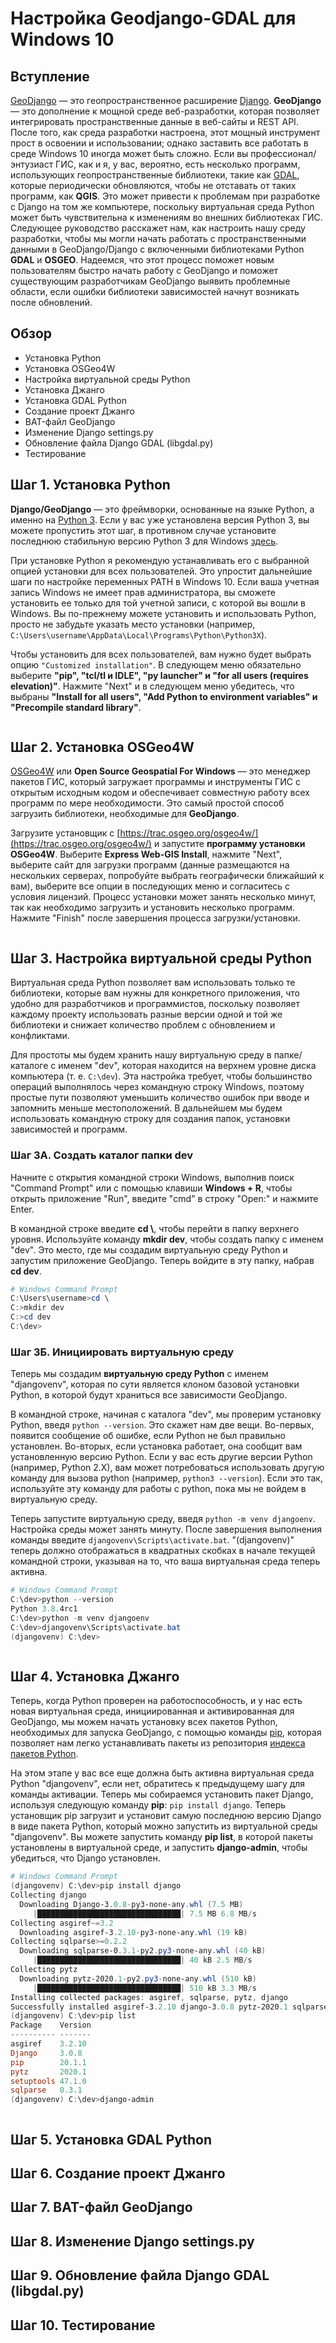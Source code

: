 # Настройка Geodjango-GDAL для Windows 10

## Вступление

[GeoDjango](https://docs.djangoproject.com/en/3.0/ref/contrib/gis/) — это геопространственное расширение [Django](https://www.djangoproject.com/). **GeoDjango** — это дополнение к мощной среде веб-разработки, которая позволяет интегрировать пространственные данные в веб-сайты и REST API. После того, как среда разработки настроена, этот мощный инструмент прост в освоении и использовании; однако заставить все работать в среде Windows 10 иногда может быть сложно. Если вы профессионал/энтузиаст ГИС, как и я, у вас, вероятно, есть несколько программ, использующих геопространственные библиотеки, такие как [GDAL](https://www.lfd.uci.edu/\~gohlke/pythonlibs/#gdal), которые периодически обновляются, чтобы не отставать от таких программ, как **QGIS**. Это может привести к проблемам при разработке с Django на том же компьютере, поскольку виртуальная среда Python может быть чувствительна к изменениям во внешних библиотеках ГИС. Следующее руководство расскажет нам, как настроить нашу среду разработки, чтобы мы могли начать работать с пространственными данными в GeoDjango/Django с включенными библиотеками Python **GDAL** и **OSGEO**. Надеемся, что этот процесс поможет новым пользователям быстро начать работу с GeoDjango и поможет существующим разработчикам GeoDjango выявить проблемные области, если ошибки библиотеки зависимостей начнут возникать после обновлений.

## Обзор

* Установка Python
* Установка OSGeo4W
* Настройка виртуальной среды Python
* Установка Джанго
* Установка GDAL Python
* Создание проект Джанго
* BAT-файл GeoDjango
* Изменение Django settings.py
* Обновление файла Django GDAL (libgdal.py)
* Тестирование

## Шаг 1. Установка Python

**Django/GeoDjango** — это фреймворки, основанные на языке Python, а именно на [Python 3](https://www.python.org/download/releases/3.0/). Если у вас уже установлена версия Python 3, вы можете пропустить этот шаг, в противном случае установите последнюю стабильную версию Python 3 для Windows [здесь](https://www.python.org/downloads/windows/).

При установке Python я рекомендую устанавливать его с выбранной опцией установки для всех пользователей. Это упростит дальнейшие шаги по настройке переменных PATH в Windows 10. Если ваша учетная запись Windows не имеет прав администратора, вы сможете установить ее только для той учетной записи, с которой вы вошли в Windows. Вы по-прежнему можете установить и использовать Python, просто не забудьте указать место установки (например, `C:\Users\username\AppData\Local\Programs\Python\Python3X`).

Чтобы установить для всех пользователей, вам нужно будет выбрать опцию `"Customized installation"`. В следующем меню обязательно выберите **"pip", "tcl/tl и IDLE", "py launcher" и "for all users (requires elevation)"**. Нажмите "Next" и в следующем меню убедитесь, что выбраны **"Install for all users", "Add Python to environment variables" и "Precompile standard library"**.

<figure><img src="../../.gitbook/assets/install_python_1SQfSvo.gif" alt=""><figcaption></figcaption></figure>

## Шаг 2. Установка OSGeo4W

[OSGeo4W](https://www.osgeo.org/) или **Open Source Geospatial For Windows** — это менеджер пакетов ГИС, который загружает программы и инструменты ГИС с открытым исходным кодом и обеспечивает совместную работу всех программ по мере необходимости. Это самый простой способ загрузить библиотеки, необходимые для **GeoDjango**.

Загрузите установщик с [https://trac.osgeo.org/osgeo4w/](https://trac.osgeo.org/osgeo4w/) и запустите **программу установки OSGeo4W**. Выберите **Express Web-GIS Install**, нажмите "Next", выберите сайт для загрузки программ (данные размещаются на нескольких серверах, попробуйте выбрать географически ближайший к вам), выберите все опции в последующих меню и согласитесь с условия лицензий. Процесс установки может занять несколько минут, так как необходимо загрузить и установить несколько программ. Нажмите "Finish" после завершения процесса загрузки/установки.

<figure><img src="../../.gitbook/assets/install_osgeo4w.gif" alt=""><figcaption></figcaption></figure>

## Шаг 3. Настройка виртуальной среды Python

Виртуальная среда Python позволяет вам использовать только те библиотеки, которые вам нужны для конкретного приложения, что удобно для разработчиков и программистов, поскольку позволяет каждому проекту использовать разные версии одной и той же библиотеки и снижает количество проблем с обновлением и конфликтами.

Для простоты мы будем хранить нашу виртуальную среду в папке/каталоге с именем "dev", которая находится на верхнем уровне диска компьютера (т. е. `C:\dev`). Эта настройка требует, чтобы большинство операций выполнялось через командную строку Windows, поэтому простые пути позволяют уменьшить количество ошибок при вводе и запомнить меньше местоположений. В дальнейшем мы будем использовать командную строку для создания папок, установки зависимостей и программ.

### Шаг 3А. Создать каталог папки dev

Начните с открытия командной строки Windows, выполнив поиск "Command Prompt" или с помощью клавиши **Windows + R**, чтобы открыть приложение "Run", введите "cmd" в строку "Open:" и нажмите Enter.

В командной строке введите **cd \\**, чтобы перейти в папку верхнего уровня. Используйте команду **mkdir dev**, чтобы создать папку с именем "dev". Это место, где мы создадим виртуальную среду Python и запустим приложение GeoDjango. Теперь войдите в эту папку, набрав **cd dev**.

```powershell
# Windows Command Prompt
C:\Users\username>cd \
C:>mkdir dev
C:>cd dev
C:\dev>
```

### Шаг 3Б. Инициировать виртуальную среду

Теперь мы создадим **виртуальную среду Python** с именем "djangovenv", которая по сути является клоном базовой установки Python, в которой будут храниться все зависимости GeoDjango.

В командной строке, начиная с каталога "dev", мы проверим установку Python, введя `python --version`. Это скажет нам две вещи. Во-первых, появится сообщение об ошибке, если Python не был правильно установлен. Во-вторых, если установка работает, она сообщит вам установленную версию Python. Если у вас есть другие версии Python (например, Python 2.X), вам может потребоваться использовать другую команду для вызова python (например, `python3 --version`). Если это так, используйте эту команду для работы с python, пока мы не войдем в виртуальную среду.

Теперь запустите виртуальную среду, введя `python -m venv djangoenv`. Настройка среды может занять минуту. После завершения выполнения команды введите `djangovenv\Scripts\activate.bat`. "(djangovenv)" теперь должно отображаться в квадратных скобках в начале текущей командной строки, указывая на то, что ваша виртуальная среда теперь активна.

```powershell
# Windows Command Prompt
C:\dev>python --version
Python 3.8.4rc1
C:\dev>python -m venv djangoenv
C:\dev>djangovenv\Scripts\activate.bat
(djangovenv) C:\dev>
```

<figure><img src="../../.gitbook/assets/install_venv.gif" alt=""><figcaption></figcaption></figure>

## Шаг 4. Установка Джанго

Теперь, когда Python проверен на работоспособность, и у нас есть новая виртуальная среда, инициированная и активированная для GeoDjango, мы можем начать установку всех пакетов Python, необходимых для запуска GeoDjango, с помощью команды [pip](https://pypi.org/project/pip/), которая позволяет нам легко устанавливать пакеты из репозитория [индекса пакетов Python](https://pypi.org/).

На этом этапе у вас все еще должна быть активна виртуальная среда Python "djangovenv", если нет, обратитесь к предыдущему шагу для команды активации. Теперь мы собираемся установить пакет Django, используя следующую команду **pip**: `pip install django`. Теперь установщик pip загрузит и установит самую последнюю версию Django в виде пакета Python, который можно запустить из виртуальной среды "djangovenv". Вы можете запустить команду **pip list**, в которой пакеты установлены в виртуальной среде, и запустить **django-admin**, чтобы убедиться, что Django установлен.

```powershell
# Windows Command Prompt
(djangovenv) C:\dev>pip install django
Collecting django
  Downloading Django-3.0.8-py3-none-any.whl (7.5 MB)
     |████████████████████████████████| 7.5 MB 6.8 MB/s
Collecting asgiref~=3.2
  Downloading asgiref-3.2.10-py3-none-any.whl (19 kB)
Collecting sqlparse>=0.2.2
  Downloading sqlparse-0.3.1-py2.py3-none-any.whl (40 kB)
     |████████████████████████████████| 40 kB 2.5 MB/s
Collecting pytz
  Downloading pytz-2020.1-py2.py3-none-any.whl (510 kB)
     |████████████████████████████████| 510 kB 3.3 MB/s
Installing collected packages: asgiref, sqlparse, pytz, django
Successfully installed asgiref-3.2.10 django-3.0.8 pytz-2020.1 sqlparse-0.3.1
(djangovenv) C:\dev>pip list
Package    Version
---------- -------
asgiref    3.2.10
Django     3.0.8
pip        20.1.1
pytz       2020.1
setuptools 47.1.0
sqlparse   0.3.1
(djangovenv) C:\dev>django-admin
```

<figure><img src="../../.gitbook/assets/install_django.gif" alt=""><figcaption></figcaption></figure>

## Шаг 5. Установка GDAL Python

## Шаг 6. Создание проект Джанго

## Шаг 7. BAT-файл GeoDjango

## Шаг 8. Изменение Django settings.py

## Шаг 9. Обновление файла Django GDAL (libgdal.py)

## Шаг 10. Тестирование

